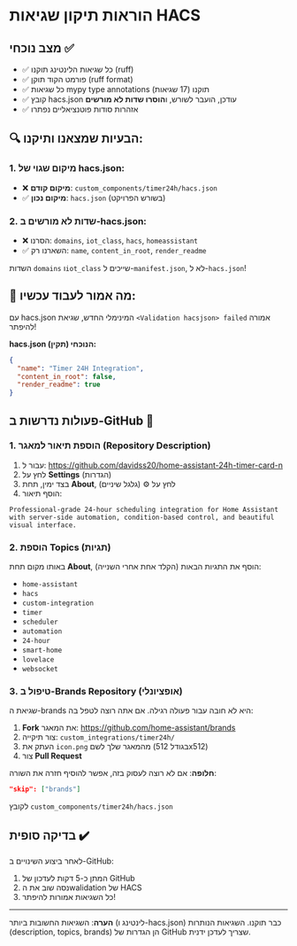 # הוראות תיקון שגיאות HACS

## מצב נוכחי ✅
- ✅ כל שגיאות הלינטינג תוקנו (ruff)
- ✅ פורמט הקוד תוקן (ruff format)  
- ✅ כל שגיאות mypy type annotations תוקנו (17 שגיאות)
- ✅ קובץ hacs.json עודכן, הועבר לשורש, ו**הוסרו שדות לא מורשים**
- ✅ אזהרות סודות פוטנציאליים נפתרו

## 🔍 הבעיות שמצאנו ותיקנו:

### 1. מיקום שגוי של hacs.json:
- ❌ **מיקום קודם**: `custom_components/timer24h/hacs.json`
- ✅ **מיקום נכון**: `hacs.json` (בשורש הפרויקט)

### 2. שדות לא מורשים ב-hacs.json:
- ❌ הסרנו: `domains`, `iot_class`, `hacs`, `homeassistant` 
- ✅ השארנו רק: `name`, `content_in_root`, `render_readme`

השדות `domains` ו`iot_class` שייכים ל-`manifest.json`, לא ל-`hacs.json`!

## 🎯 מה אמור לעבוד עכשיו:
עם hacs.json המינימלי החדש, שגיאת `<Validation hacsjson> failed` אמורה להיפתר!

**hacs.json הנוכחי (תקין):**
```json
{
  "name": "Timer 24H Integration",
  "content_in_root": false,
  "render_readme": true
}
```

## פעולות נדרשות ב-GitHub 🔧

### 1. הוספת תיאור למאגר (Repository Description)
1. עבור ל: https://github.com/davidss20/home-assistant-24h-timer-card-n
2. לחץ על **Settings** (הגדרות)
3. בצד ימין, תחת **About**, לחץ על ⚙️ (גלגל שיניים)
4. הוסף תיאור:
```
Professional-grade 24-hour scheduling integration for Home Assistant with server-side automation, condition-based control, and beautiful visual interface.
```

### 2. הוספת Topics (תגיות)
באותו מקום תחת **About**, הוסף את התגיות הבאות (הקלד אחת אחרי השנייה):
- `home-assistant`
- `hacs`
- `custom-integration`
- `timer`
- `scheduler`
- `automation`
- `24-hour`
- `smart-home`
- `lovelace`
- `websocket`

### 3. טיפול ב-Brands Repository (אופציונלי)
שגיאת ה-brands היא לא חובה עבור פעולה רגילה. אם אתה רוצה לטפל בה:

1. **Fork** את המאגר: https://github.com/home-assistant/brands
2. צור תיקייה: `custom_integrations/timer24h/`
3. העתק את `icon.png` מהמאגר שלך לשם (בגודל 512x512)
4. צור **Pull Request**

**חלופה**: אם לא רוצה לעסוק בזה, אפשר להוסיף חזרה את השורה:
```json
"skip": ["brands"]
```
לקובץ `custom_components/timer24h/hacs.json`

## בדיקה סופית ✔️
לאחר ביצוע השינויים ב-GitHub:
1. המתן כ-5 דקות לעדכון של GitHub
2. נסה שוב את הwalidation של HACS
3. כל השגיאות אמורות להיפתר!

---
**הערה**: השגיאות החשובות ביותר (לינטינג ו-hacs.json) כבר תוקנו. השגיאות הנותרות (description, topics, brands) הן הגדרות של GitHub שצריך לעדכן ידנית.
